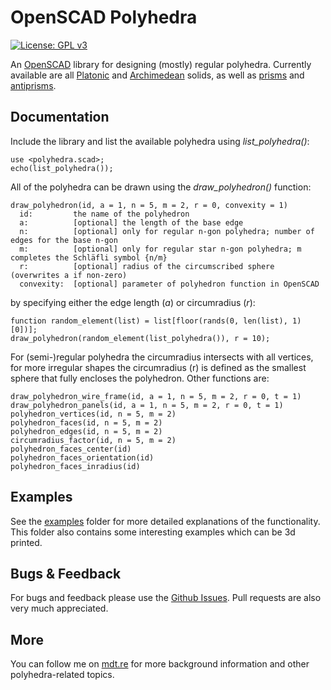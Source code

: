 # OpenSCAD Polyhedra

[![License: GPL v3](https://img.shields.io/badge/License-GPLv3-blue.svg)](https://www.gnu.org/licenses/gpl-3.0)

An [OpenSCAD](https://www.openscad.org/) library for designing (mostly) regular polyhedra. Currently available are all [Platonic](https://en.wikipedia.org/wiki/Platonic_solid) and [Archimedean](https://en.wikipedia.org/wiki/Archimedean_solid) solids, as well as [prisms](https://en.wikipedia.org/wiki/Prism_(geometry)) and [antiprisms](https://en.wikipedia.org/wiki/Antiprism).


## Documentation

Include the library and list the available polyhedra using *list_polyhedra()*:
```OpenSCAD
use <polyhedra.scad>;
echo(list_polyhedra());
```
All of the polyhedra can be drawn using the *draw_polyhedron()* function:
```OpenSCAD
draw_polyhedron(id, a = 1, n = 5, m = 2, r = 0, convexity = 1)
  id:         the name of the polyhedron
  a:          [optional] the length of the base edge
  n:          [optional] only for regular n-gon polyhedra; number of edges for the base n-gon
  m:          [optional] only for regular star n-gon polyhedra; m completes the Schläfli symbol {n/m}
  r:          [optional] radius of the circumscribed sphere (overwrites a if non-zero)
  convexity:  [optional] parameter of polyhedron function in OpenSCAD
```
by specifying either the edge length (*a*) or circumradius (*r*):
```OpenSCAD
function random_element(list) = list[floor(rands(0, len(list), 1)[0])];
draw_polyhedron(random_element(list_polyhedra()), r = 10);
```
For (semi-)regular polyhedra the circumradius intersects with all vertices, for more irregular shapes the circumradius (r) is defined as the smallest sphere that fully encloses the polyhedron. Other functions are:
```OpenSCAD
draw_polyhedron_wire_frame(id, a = 1, n = 5, m = 2, r = 0, t = 1)
draw_polyhedron_panels(id, a = 1, n = 5, m = 2, r = 0, t = 1)
polyhedron_vertices(id, n = 5, m = 2) 
polyhedron_faces(id, n = 5, m = 2)
polyhedron_edges(id, n = 5, m = 2)
circumradius_factor(id, n = 5, m = 2)
polyhedron_faces_center(id)
polyhedron_faces_orientation(id)
polyhedron_faces_inradius(id)
```


## Examples

See the [examples](examples) folder for more detailed explanations of the functionality. This folder also contains some interesting examples which can be 3d printed.


## Bugs & Feedback

For bugs and feedback please use the [Github Issues](https://github.com/mdt-re/openscad-polyhedra/issues). Pull requests are also very much appreciated.


## More
You can follow me on [mdt.re](http://mdt.re/blog) for more background information and other polyhedra-related topics.
